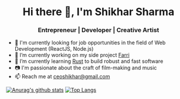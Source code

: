 <h1 align="center">Hi there 👋, I'm Shikhar Sharma</h1>
<h3 align="center">Entrepreneur | Developer | Creative Artist</h3>

- 👀 I'm currently looking for job opportunities in the field of Web Development (ReactJS, Node.js)
- 🔭 I’m currently working on my side project [Farri](https://github.com/farricsgo)
- 🌱 I’m currently learning [Rust](https://www.rust-lang.org/) to build robust and fast software
- 📷 I'm passionate about the craft of film-making and music
- 📫 Reach me at ceoshikhar@gmail.com

[![Anurag's github stats](https://github-readme-stats.vercel.app/api?username=ceoshikhar&hide=issues&show_icons=true&theme=tokyonight)](https://github.com/anuraghazra/github-readme-stats)
[![Top Langs](https://github-readme-stats.vercel.app/api/top-langs/?username=anuraghazra&layout=compact&theme=tokyonight)](https://github.com/anuraghazra/github-readme-stats)
